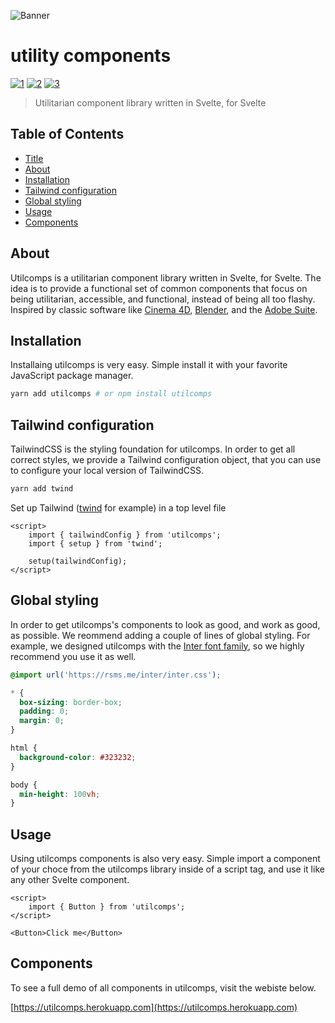 ![Banner](https://repository-images.githubusercontent.com/404505274/fb126317-3494-4669-a500-4475a9ef80da)

# utility components

<p>
<a href="https://www.npmjs.com/package/utilcomps"><img alt="1" src="https://img.shields.io/npm/v/utilcomps"></a>
<a href="https://github.com/albingroen/utilcomps/blob/3e612b94f67c264c31bd48fe66f350e1ad1d8c82/package.json#L5"><img alt="2" src="https://img.shields.io/npm/l/utilcomps"></a>
<a href="https://github.com/albingroen/utilcomps/commits/main"><img alt="3" src="https://img.shields.io/github/commit-activity/m/albingroen/utilcomps"></a>
</p>

> Utilitarian component library written in Svelte, for Svelte

## Table of Contents

- [Title](#utility-components)
- [About](#about)
- [Installation](#installation)
- [Tailwind configuration](#tailwind-configuration)
- [Global styling](#global-styling)
- [Usage](#usage)
- [Components](#components)

## About

Utilcomps is a utilitarian component library written in Svelte, for Svelte. The
idea is to provide a functional set of common components that focus on being
utilitarian, accessible, and functional, instead of being all too flashy.
Inspired by classic software like [Cinema
4D](https://www.maxon.net/en/cinema-4d), [Blender](https://www.blender.org),
and the [Adobe Suite](https://www.adobe.com).

## Installation

Installaing utilcomps is very easy. Simple install it with your favorite
JavaScript package manager.

```sh
yarn add utilcomps # or npm install utilcomps
```

## Tailwind configuration

TailwindCSS is the styling foundation for utilcomps. In order to get all
correct styles, we provide a Tailwind configuration object, that you can use to
configure your local version of TailwindCSS.

```sh
yarn add twind
```

Set up Tailwind ([twind](https://twind.dev) for example) in a top level file

```svelte
<script>
	import { tailwindConfig } from 'utilcomps';
	import { setup } from 'twind';

	setup(tailwindConfig);
</script>
```

## Global styling

In order to get utilcomps's components to look as good, and work as good, as
possible. We reommend adding a couple of lines of global styling. For example,
we designed utilcomps with the [Inter font family](https://rsms.me/inter/), so
we highly recommend you use it as well.

```css
@import url('https://rsms.me/inter/inter.css');

* {
  box-sizing: border-box;
  padding: 0;
  margin: 0;
}

html {
  background-color: #323232;
}

body {
  min-height: 100vh;
}
```

## Usage

Using utilcomps components is also very easy. Simple import a component of your
choce from the utilcomps library inside of a script tag, and use it like any
other Svelte component.

```svelte
<script>
	import { Button } from 'utilcomps';
</script>

<Button>Click me</Button>
```

## Components

To see a full demo of all components in utilcomps, visit the webiste below.

[https://utilcomps.herokuapp.com](https://utilcomps.herokuapp.com)
